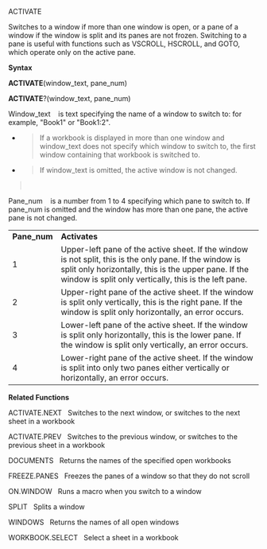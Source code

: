 ACTIVATE

Switches to a window if more than one window is open, or a pane of a
window if the window is split and its panes are not frozen. Switching to
a pane is useful with functions such as VSCROLL, HSCROLL, and GOTO,
which operate only on the active pane.

**Syntax**

**ACTIVATE**(window\_text, pane\_num)

**ACTIVATE**?(window\_text, pane\_num)

Window\_text    is text specifying the name of a window to switch to:
for example, "Book1" or "Book1:2".

  - > If a workbook is displayed in more than one window and
    > window\_text does not specify which window to switch to, the first
    > window containing that workbook is switched to.

  - > If window\_text is omitted, the active window is not changed.

>  

Pane\_num    is a number from 1 to 4 specifying which pane to switch to.
If pane\_num is omitted and the window has more than one pane, the
active pane is not changed.

|               |                                                                                                                                                                                                                          |
| ------------- | ------------------------------------------------------------------------------------------------------------------------------------------------------------------------------------------------------------------------ |
| **Pane\_num** | **Activates**                                                                                                                                                                                                            |
| 1             | Upper-left pane of the active sheet. If the window is not split, this is the only pane. If the window is split only horizontally, this is the upper pane. If the window is split only vertically, this is the left pane. |
| 2             | Upper-right pane of the active sheet. If the window is split only vertically, this is the right pane. If the window is split only horizontally, an error occurs.                                                         |
| 3             | Lower-left pane of the active sheet. If the window is split only horizontally, this is the lower pane. If the window is split only vertically, an error occurs.                                                          |
| 4             | Lower-right pane of the active sheet. If the window is split into only two panes either vertically or horizontally, an error occurs.                                                                                     |

**Related Functions**

ACTIVATE.NEXT   Switches to the next window, or switches to the next
sheet in a workbook

ACTIVATE.PREV   Switches to the previous window, or switches to the
previous sheet in a workbook

DOCUMENTS   Returns the names of the specified open workbooks

FREEZE.PANES   Freezes the panes of a window so that they do not scroll

ON.WINDOW   Runs a macro when you switch to a window

SPLIT   Splits a window

WINDOWS   Returns the names of all open windows

WORKBOOK.SELECT   Select a sheet in a workbook


